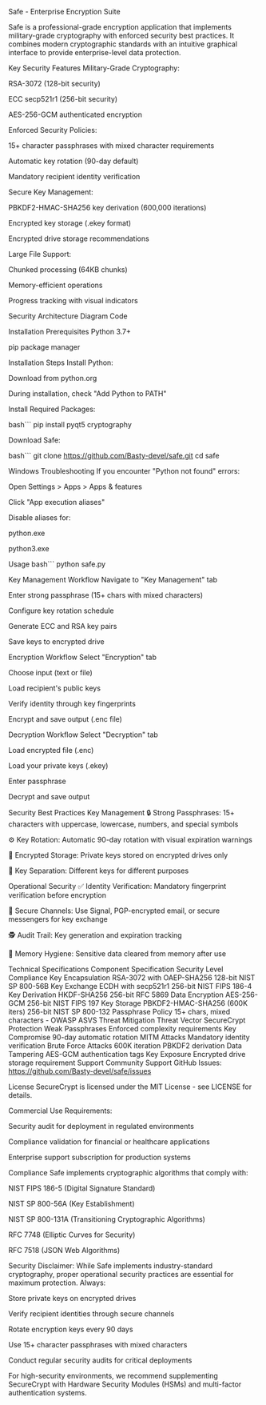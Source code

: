 Safe - Enterprise Encryption Suite

Safe is a professional-grade encryption application that implements military-grade cryptography with enforced security best practices. It combines modern cryptographic standards with an intuitive graphical interface to provide enterprise-level data protection.

Key Security Features
Military-Grade Cryptography:

RSA-3072 (128-bit security)

ECC secp521r1 (256-bit security)

AES-256-GCM authenticated encryption

Enforced Security Policies:

15+ character passphrases with mixed character requirements

Automatic key rotation (90-day default)

Mandatory recipient identity verification

Secure Key Management:

PBKDF2-HMAC-SHA256 key derivation (600,000 iterations)

Encrypted key storage (.ekey format)

Encrypted drive storage recommendations

Large File Support:

Chunked processing (64KB chunks)

Memory-efficient operations

Progress tracking with visual indicators

Security Architecture
Diagram
Code














Installation
Prerequisites
Python 3.7+

pip package manager

Installation Steps
Install Python:

Download from python.org

During installation, check "Add Python to PATH"

Install Required Packages:

bash```
pip install pyqt5 cryptography

Download Safe:

bash```
git clone https://github.com/Basty-devel/safe.git
cd safe

Windows Troubleshooting
If you encounter "Python not found" errors:

Open Settings > Apps > Apps & features

Click "App execution aliases"

Disable aliases for:

python.exe

python3.exe

Usage
bash```
python safe.py

Key Management Workflow
Navigate to "Key Management" tab

Enter strong passphrase (15+ chars with mixed characters)

Configure key rotation schedule

Generate ECC and RSA key pairs

Save keys to encrypted drive

Encryption Workflow
Select "Encryption" tab

Choose input (text or file)

Load recipient's public keys

Verify identity through key fingerprints

Encrypt and save output (.enc file)

Decryption Workflow
Select "Decryption" tab

Load encrypted file (.enc)

Load your private keys (.ekey)

Enter passphrase

Decrypt and save output

Security Best Practices
Key Management
🔒 Strong Passphrases: 15+ characters with uppercase, lowercase, numbers, and special symbols

⚙️ Key Rotation: Automatic 90-day rotation with visual expiration warnings

💾 Encrypted Storage: Private keys stored on encrypted drives only

🔄 Key Separation: Different keys for different purposes

Operational Security
✅ Identity Verification: Mandatory fingerprint verification before encryption

🔐 Secure Channels: Use Signal, PGP-encrypted email, or secure messengers for key exchange

🕵️ Audit Trail: Key generation and expiration tracking

🧹 Memory Hygiene: Sensitive data cleared from memory after use

Technical Specifications
Component	Specification	Security Level	Compliance
Key Encapsulation	RSA-3072 with OAEP-SHA256	128-bit	NIST SP 800-56B
Key Exchange	ECDH with secp521r1	256-bit	NIST FIPS 186-4
Key Derivation	HKDF-SHA256	256-bit	RFC 5869
Data Encryption	AES-256-GCM	256-bit	NIST FIPS 197
Key Storage	PBKDF2-HMAC-SHA256 (600K iters)	256-bit	NIST SP 800-132
Passphrase Policy	15+ chars, mixed characters	-	OWASP ASVS
Threat Mitigation
Threat Vector	SecureCrypt Protection
Weak Passphrases	Enforced complexity requirements
Key Compromise	90-day automatic rotation
MITM Attacks	Mandatory identity verification
Brute Force Attacks	600K iteration PBKDF2 derivation
Data Tampering	AES-GCM authentication tags
Key Exposure	Encrypted drive storage requirement
Support
Community Support
GitHub Issues: https://github.com/Basty-devel/safe/issues

License
SecureCrypt is licensed under the MIT License - see LICENSE for details.

Commercial Use Requirements:

Security audit for deployment in regulated environments

Compliance validation for financial or healthcare applications

Enterprise support subscription for production systems

Compliance
Safe implements cryptographic algorithms that comply with:

NIST FIPS 186-5 (Digital Signature Standard)

NIST SP 800-56A (Key Establishment)

NIST SP 800-131A (Transitioning Cryptographic Algorithms)

RFC 7748 (Elliptic Curves for Security)

RFC 7518 (JSON Web Algorithms)

Security Disclaimer: While Safe implements industry-standard cryptography, proper operational security practices are essential for maximum protection. Always:

Store private keys on encrypted drives

Verify recipient identities through secure channels

Rotate encryption keys every 90 days

Use 15+ character passphrases with mixed characters

Conduct regular security audits for critical deployments

For high-security environments, we recommend supplementing SecureCrypt with Hardware Security Modules (HSMs) and multi-factor authentication systems.
